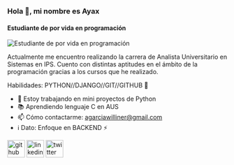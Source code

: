 ### Hola 👋, mi nombre es Ayax

#### Estudiante de por vida en programación
![Estudiante de por vida en programación](https://i.redd.it/vxb5lk0zxra71.png)

Actualmente me encuentro realizando la carrera de Analista Universitario en Sistemas en IPS. Cuento con distintas aptitudes en el ámbito de la programación gracias a los cursos que he realizado.

Habilidades: PYTHON//DJANGO//GIT//GITHUB 🚀

- 🐍 Estoy trabajando en mini proyectos de Python 
- 📚 Aprendiendo lenguaje C en AUS 
- 📫 Cómo contactarme: agarciawilliner@gmail.com 
- ℹ️ Dato: Enfoque en BACKEND ⚡


[<img src='https://cdn.jsdelivr.net/npm/simple-icons@3.0.1/icons/github.svg' alt='github' height='40'>](https://github.com/ayaxgw)  [<img src='https://cdn.jsdelivr.net/npm/simple-icons@3.0.1/icons/linkedin.svg' alt='linkedin' height='40'>](https://www.linkedin.com/in/ayaxgarciawilliner/)  [<img src='https://cdn.jsdelivr.net/npm/simple-icons@3.0.1/icons/twitter.svg' alt='twitter' height='40'>](https://twitter.com/ayaxgw)  

